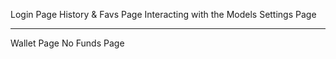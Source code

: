 Login Page
History & Favs Page
Interacting with the Models
Settings Page

------------------
Wallet Page
No Funds Page
